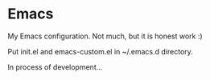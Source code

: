 # Emacs

My Emacs configuration. Not much, but it is honest work :)

Put init.el and emacs-custom.el in ~/.emacs.d directory.

In process of development...



